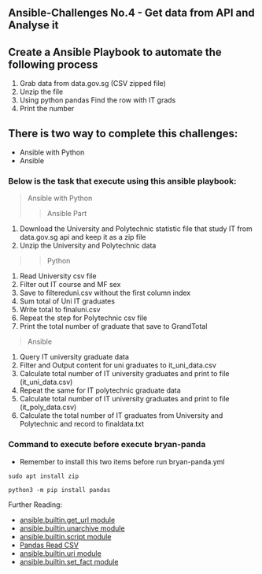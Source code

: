 ## Ansible-Challenges No.4 -  Get data from API and Analyse it

## Create a Ansible Playbook to automate the following process 

  1. Grab data from data.gov.sg (CSV zipped file)
  2. Unzip the file
  3. Using python pandas Find the row with IT grads 
  4. Print the number

## There is two way to complete this challenges:
* Ansible with Python
* Ansible 

### Below is the task that execute using this ansible playbook:
> Ansible with Python
>>Ansible Part
1. Download the University and Polytechnic statistic file that study IT from data.gov.sg api and keep it as a zip file
2. Unzip the University and Polytechnic data 
>>Python
1. Read University csv file
2. Filter out IT course and MF sex
3. Save to filtereduni.csv without the first column index
4. Sum total of Uni IT graduates
5. Write total to finaluni.csv
6. Repeat the step for Polytechnic csv file
7. Print the total number of graduate that save to GrandTotal

> Ansible 
1. Query IT university graduate data
2. Filter and Output content for uni graduates to it_uni_data.csv
3. Calculate total number of IT university graduates and print to file (it_uni_data.csv)
4. Repeat the same for IT polytechnic graduate data
5. Calculate total number of IT university graduates and print to file (it_poly_data.csv)
6. Calculate the total number of IT graduates from University and Polytechnic and record to finaldata.txt

### Command to execute before execute bryan-panda
* Remember to install this two items before run bryan-panda.yml
```
sudo apt install zip
```
```
python3 -m pip install pandas
```

Further Reading:
 
* [ansible.builtin.get_url module](https://docs.ansible.com/ansible/latest/collections/ansible/builtin/get_url_module.html)
* [ansible.builtin.unarchive module](https://docs.ansible.com/ansible/latest/collections/ansible/builtin/unarchive_module.html)
* [ansible.builtin.script module](https://docs.ansible.com/ansible/latest/collections/ansible/builtin/script_module.html)
* [Pandas Read CSV](https://www.w3schools.com/python/pandas/pandas_csv.asp)
* [ansible.builtin.uri module](https://docs.ansible.com/ansible/latest/collections/ansible/builtin/uri_module.html)
* [ansible.builtin.set_fact module](https://docs.ansible.com/ansible/latest/collections/ansible/builtin/set_fact_module.html)

